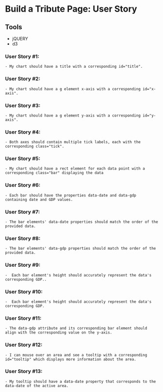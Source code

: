 # Build a Tribute Page: User Story

## Tools
- jQUERY
- d3
### User Story #1: 
 	- My chart should have a title with a corresponding id="title".
### User Story #2: 
	- My chart should have a g element x-axis with a corresponding id="x-axis".
### User Story #3: 
	- My chart should have a g element y-axis with a corresponding id="y-axis".
###  User Story #4: 
	- Both axes should contain multiple tick labels, each with the corresponding class="tick".
### User Story #5: 
	- My chart should have a rect element for each data point with a corresponding class="bar" displaying the data
###  User Story #6: 
	- Each bar should have the properties data-date and data-gdp containing date and GDP values.
###  User Story #7: 
	- The bar elements' data-date properties should match the order of the provided data.
###  User Story #8: 
	- The bar elements' data-gdp properties should match the order of the provided data.
### User Story #9: 
	-  Each bar element's height should accurately represent the data's corresponding GDP..
### User Story #10: 
	-  Each bar element's height should accurately represent the data's corresponding GDP.
### User Story #11: 
	- The data-gdp attribute and its corresponding bar element should align with the corresponding value on the y-axis.
### User Story #12: 
	- I can mouse over an area and see a tooltip with a corresponding id="tooltip" which displays more information about the area.
### User Story #13: 
	- My tooltip should have a data-date property that corresponds to the data-date of the active area.
